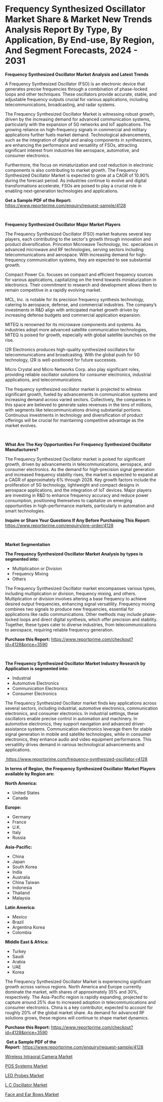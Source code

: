 <p><h1>Frequency Synthesized Oscillator Market Share & Market New Trends Analysis Report By Type, By Application, By End-use, By Region, And Segment Forecasts, 2024 - 2031</h1></p><p><strong>Frequency Synthesized Oscillator Market Analysis and Latest Trends</strong></p>
<p><p>A Frequency Synthesized Oscillator (FSO) is an electronic device that generates precise frequencies through a combination of phase-locked loops and other techniques. These oscillators provide accurate, stable, and adjustable frequency outputs crucial for various applications, including telecommunications, broadcasting, and radar systems.</p><p>The Frequency Synthesized Oscillator Market is witnessing robust growth, driven by the increasing demand for advanced communication systems, particularly with the expansion of 5G networks and IoT applications. The growing reliance on high-frequency signals in commercial and military applications further fuels market demand. Technological advancements, such as the integration of digital and analog components in synthesizers, are enhancing the performance and versatility of FSOs, attracting significant interest from industries like aerospace, automotive, and consumer electronics.</p><p>Furthermore, the focus on miniaturization and cost reduction in electronic components is also contributing to market growth. The Frequency Synthesized Oscillator Market is expected to grow at a CAGR of 10.90% during the forecast period. As industries continue to evolve and digital transformations accelerate, FSOs are poised to play a crucial role in enabling next-generation technologies and applications.</p></p>
<p><strong>Get a Sample PDF of the Report:&nbsp;</strong> <a href="https://www.reportprime.com/enquiry/request-sample/4128">https://www.reportprime.com/enquiry/request-sample/4128</a></p>
<p>&nbsp;</p>
<p><strong>Frequency Synthesized Oscillator Major Market Players</strong></p>
<p><p>The Frequency Synthesized Oscillator (FSO) market features several key players, each contributing to the sector's growth through innovation and product diversification. Princeton Microwave Technology, Inc. specializes in advanced microwave and RF technologies, serving sectors including telecommunications and aerospace. With increasing demand for high-frequency communication systems, they are expected to see substantial growth.</p><p>Compact Power Co. focuses on compact and efficient frequency sources for various applications, capitalizing on the trend towards miniaturization in electronics. Their commitment to research and development allows them to remain competitive in a rapidly evolving market.</p><p>MCL, Inc. is notable for its precision frequency synthesis technology, catering to aerospace, defense, and commercial industries. The company’s investments in R&D align with anticipated market growth driven by increasing defense budgets and commercial application expansion.</p><p>MITEQ is renowned for its microwave components and systems. As industries adopt more advanced satellite communication technologies, MITEQ is poised for growth, especially with global satellite launches on the rise.</p><p>I2R Electronics produces high-quality synthesized oscillators for telecommunications and broadcasting. With the global push for 5G technology, I2R is well-positioned for future successes.</p><p>Micro Crystal and Micro Networks Corp. also play significant roles, providing reliable oscillator solutions for consumer electronics, industrial applications, and telecommunications.</p><p>The frequency synthesized oscillator market is projected to witness significant growth, fueled by advancements in communication systems and increasing demand across varied sectors. Collectively, the companies in this space are believed to generate sales revenues in the tens of millions, with segments like telecommunications driving substantial portions. Continuous investments in technology and diversification of product offerings will be crucial for maintaining competitive advantage as the market evolves.</p></p>
<p>&nbsp;</p>
<p><strong>What Are The Key Opportunities For Frequency Synthesized Oscillator Manufacturers?</strong></p>
<p><p>The Frequency Synthesized Oscillator market is poised for significant growth, driven by advancements in telecommunications, aerospace, and consumer electronics. As the demand for high-precision signal generation and increased frequency stability rises, the market is expected to expand at a CAGR of approximately 6% through 2028. Key growth factors include the proliferation of 5G technology, lightweight and compact designs in aerospace applications, and the integration of IoT devices. Major players are investing in R&D to enhance frequency accuracy and reduce power consumption, positioning themselves to capitalize on emerging opportunities in high-performance markets, particularly in automation and smart technologies.</p></p>
<p><strong>Inquire or Share Your Questions If Any Before Purchasing This Report:</strong> <a href="https://www.reportprime.com/enquiry/pre-order/4128">https://www.reportprime.com/enquiry/pre-order/4128</a></p>
<p>&nbsp;</p>
<p><strong>Market Segmentation</strong></p>
<p><strong>The Frequency Synthesized Oscillator Market Analysis by types is segmented into:</strong></p>
<p><ul><li>Multiplication or Division</li><li>Frequency Mixing</li><li>Others</li></ul></p>
<p><p>The Frequency Synthesized Oscillator market encompasses various types, including multiplication or division, frequency mixing, and others. Multiplication or division involves altering a base frequency to achieve desired output frequencies, enhancing signal versatility. Frequency mixing combines two signals to produce new frequencies, essential for applications like radio communications. Other methods may include phase-locked loops and direct digital synthesis, which offer precision and stability. Together, these types cater to diverse industries, from telecommunications to aerospace, requiring reliable frequency generation.</p></p>
<p><strong>Purchase this Report:&nbsp;</strong><a href="https://www.reportprime.com/checkout?id=4128&price=3590">https://www.reportprime.com/checkout?id=4128&price=3590</a></p>
<p>&nbsp;</p>
<p><strong>The Frequency Synthesized Oscillator Market Industry Research by Application is segmented into:</strong></p>
<p><ul><li>Industrial</li><li>Automotive Electronics</li><li>Communication Electronics</li><li>Consumer Electronics</li></ul></p>
<p><p>The Frequency Synthesized Oscillator market finds key applications across several sectors, including industrial, automotive electronics, communication electronics, and consumer electronics. In industrial settings, these oscillators enable precise control in automation and machinery. In automotive electronics, they support navigation and advanced driver-assistance systems. Communication electronics leverage them for stable signal generation in mobile and satellite technologies, while in consumer electronics, they enhance audio and video equipment performance. This versatility drives demand in various technological advancements and applications.</p></p>
<p><a href="https://www.reportprime.com/frequency-synthesized-oscillator-r4128">&nbsp;https://www.reportprime.com/frequency-synthesized-oscillator-r4128</a></p>
<p><strong>In terms of Region, the Frequency Synthesized Oscillator Market Players available by Region are:</strong></p>
<p>
    <p> <strong> North America: </strong>
        <ul>
            <li>United States</li>
            <li>Canada</li>
        </ul>
        </p> 
    <p> <strong> Europe: </strong>
        <ul>
            <li>Germany</li>
            <li>France</li>
            <li>U.K.</li>
            <li>Italy</li>
            <li>Russia</li>
        </ul>
        </p> 
    <p> <strong> Asia-Pacific: </strong>
        <ul>
            <li>China</li>
            <li>Japan</li>
            <li>South Korea</li>
            <li>India</li>
            <li>Australia</li>
            <li>China Taiwan</li>
            <li>Indonesia</li>
            <li>Thailand</li>
            <li>Malaysia</li>
        </ul>
        </p> 
    <p> <strong> Latin America: </strong>
        <ul>
            <li>Mexico</li>
            <li>Brazil</li>
            <li>Argentina Korea</li>
            <li>Colombia</li>
        </ul>
        </p> 
    <p> <strong> Middle East & Africa: </strong>
        <ul>
            <li>Turkey</li>
            <li>Saudi</li>
            <li>Arabia</li>
            <li>UAE</li>
            <li>Korea</li>
        </ul>
    </p>
    </p>
<p><p>The Frequency Synthesized Oscillator Market is experiencing significant growth across various regions. North America and Europe currently dominate the market, with shares of approximately 35% and 30%, respectively. The Asia-Pacific region is rapidly expanding, projected to capture around 25% due to increased adoption in telecommunications and consumer electronics. China is a key contributor, expected to account for roughly 20% of the global market share. As demand for advanced RF solutions grows, these regions will continue to shape market dynamics.</p></p>
<p><strong>Purchase this Report: </strong><a href="https://www.reportprime.com/checkout?id=4128&price=3590">https://www.reportprime.com/checkout?id=4128&price=3590</a></p>
<p>&nbsp;<strong>Get a Sample PDF of the Report:&nbsp;&nbsp;</strong><a href="https://www.reportprime.com/enquiry/request-sample/4128">https://www.reportprime.com/enquiry/request-sample/4128</a></p>
<p><strong></strong></p>
<p><p><a href="https://issuu.com/reportprime-2/docs/wireless-intraoral-camera-market-si_0706afc9dce002">Wireless Intraoral Camera Market</a></p><p><a href="https://www.linkedin.com/pulse/global-pos-systems-industry-types-applications-market-nba6e?trackingId=uH6FoMHETtaHrLp%2Bh8oBgQ%3D%3D">POS Systems Market</a></p><p><a href="https://github.com/ashepherd82/Market-Research-Report-List-6/blob/main/led-probes-market.md">LED Probes Market</a></p><p><a href="https://github.com/JakirUddin651/Market-Research-Report-List-1/blob/main/l-c-oscillator-market.md">L C Oscillator Market</a></p><p><a href="https://issuu.com/reportprime-2/docs/face-and-ear-bows-market-size-2030._ae5d53be498fab">Face and Ear Bows Market</a></p></p>